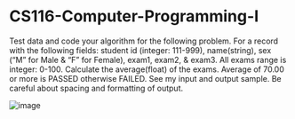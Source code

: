 # CS116-Computer-Programming-I

Test data and code your algorithm for the following problem. For a record with the following fields: student id (integer: 111-999), name(string), sex (“M” for Male & “F” for Female), exam1, exam2, & exam3. All exams range is integer: 0-100. Calculate the average(float) of the exams. Average of 70.00 or more is PASSED otherwise FAILED. See my input and output sample. Be careful about spacing and formatting of output.


![image](https://user-images.githubusercontent.com/40700058/232264861-989d9559-b5f4-4b07-9824-16396c9a3ecd.png)
